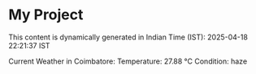# My Project

This content is dynamically generated in Indian Time (IST): 2025-04-18 22:21:37 IST


Current Weather in Coimbatore:
Temperature: 27.88 °C
Condition: haze
